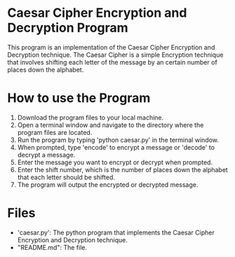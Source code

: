
# Caesar Cipher Encryption and Decryption Program
This program is an implementation of the Caesar Cipher Encryption and Decryption technique. The Caesar Cipher is a simple Encryption technique that involves shifting each letter of the message by an certain number of places down the alphabet.

# How to use the Program
1. Download the program files to your local machine.
2. Open a terminal window and navigate to the directory where the program files are located.
3. Run the program by typing 'python caesar.py' in the terminal window.
4. When prompted, type 'encode' to encrypt a message or 'decode' to decrypt a message.
5. Enter the message you want to encrypt or decrypt when prompted.
6. Enter the shift number, which is the number of places down the alphabet that each letter should be shifted.
7. The program will output the encrypted or decrypted message.

# Files
- 'caesar.py': The python program that implements the Caesar Cipher Encryption and Decryption technique.
- "README.md": The file.
